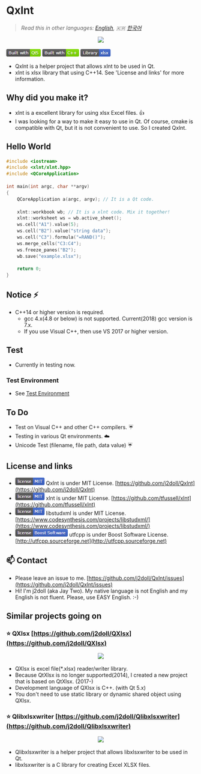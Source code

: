 # Qxlnt

> *Read this in other languages: [English](README.md), :kr: [한국어](README.ko.md)*

<p align="center"><img src="https://github.com/j2doll/Qxlnt/raw/master/markdown-data/Concept-QXlnt.jpg"></p>

![](markdown-data/qxlnt-badge1.png)

- Qxlnt is a helper project that allows xlnt to be used in Qt.
- xlnt is xlsx library that using C++14. See 'License and links' for more information.

## Why did you make it?

- xlnt is a excellent library for using xlsx Excel files. :+1:
- I was looking for a way to make it easy to use in Qt. Of course, cmake is compatible with Qt, but it is not convenient to use. So I created Qxlnt.

## Hello World

```cpp
#include <iostream>
#include <xlnt/xlnt.hpp>
#include <QCoreApplication>

int main(int argc, char **argv)
{     
    QCoreApplication a(argc, argv); // It is a Qt code.

    xlnt::workbook wb; // It is a xlnt code. Mix it together!
    xlnt::worksheet ws = wb.active_sheet();
    ws.cell("A1").value(5);
    ws.cell("B2").value("string data");
    ws.cell("C3").formula("=RAND()");
    ws.merge_cells("C3:C4");
    ws.freeze_panes("B2");
    wb.save("example.xlsx");

    return 0;
}
```

## Notice :zap:

- C++14 or higher version is required.
	- gcc 4.x(4.8 or below) is not supported. Current(2018) gcc version is 7.x.
	- If you use Visual C++, then use VS 2017 or higher version.

## Test
- Currently in testing now.

### Test Environment
- See [Test Environment](BuildEnv.md)

## To Do
- Test on Visual C++ and other C++ compilers. :umbrella:
- Testing in various Qt environments. :cloud:
- Unicode Test (filename, file path, data value) :umbrella:

## License and links
- ![](markdown-data/mit-license.png) Qxlnt is under MIT License. [https://github.com/j2doll/Qxlnt](https://github.com/j2doll/Qxlnt)
- ![](markdown-data/mit-license.png) xlnt is under MIT License. [https://github.com/tfussell/xlnt](https://github.com/tfussell/xlnt) 
- ![](markdown-data/mit-license.png) libstudxml is under MIT License. [https://www.codesynthesis.com/projects/libstudxml/](https://www.codesynthesis.com/projects/libstudxml/)
- ![](markdown-data/boost-license.png) utfcpp is under Boost Software License. [http://utfcpp.sourceforge.net](http://utfcpp.sourceforge.net)

## :mailbox: Contact
- Please leave an issue to me. [https://github.com/j2doll/Qxlnt/issues](https://github.com/j2doll/Qxlnt/issues) 
- Hi! I'm j2doll (aka Jay Two). My native language is not English and my English is not fluent. Please, use EASY English. :-)

## Similar projects going on

### :star: <b>QXlsx</b> [https://github.com/j2doll/QXlsx](https://github.com/j2doll/QXlsx)

<p align="center"><img src="https://github.com/j2doll/QXlsx/raw/master/markdown.data/QXlsx2.jpg"></p>

- QXlsx is excel file(*.xlsx) reader/writer library.
- Because QtXlsx is no longer supported(2014), I created a new project that is based on QtXlsx. (2017-)
- Development language of QXlsx is C++. (with Qt 5.x)
- You don't need to use static library or dynamic shared object using QXlsx.

### :star: <b>Qlibxlsxwriter</b> [https://github.com/j2doll/Qlibxlsxwriter](https://github.com/j2doll/Qlibxlsxwriter)

<p align="center"><img src="https://github.com/j2doll/Qlibxlsxwriter/raw/master/markdown.data/logo.png"></p>

- Qlibxlsxwriter is a helper project that allows libxlsxwriter to be used in Qt.
- libxlsxwriter is a C library for creating Excel XLSX files.
